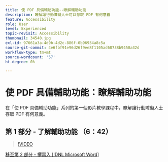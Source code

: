 ```yaml
---
title: 使 PDF 具備輔助功能--瞭解輔助功能
description: 瞭解讓行動障礙人士可以存取 PDF 有何意義
feature: Accessibility
role: User
level: Experienced
topic-revisit: Accessibility
thumbnail: 34540.jpg
exl-id: 97661a3a-4d9b-4d2c-886f-0b96934a8c5a
source-git-commit: 4e6fbf91e96d26f9ee8f1105ad68738b9450a32d
workflow-type: tm+mt
source-wordcount: '57'
ht-degree: 0%

---
```


# 使 PDF 具備輔助功能：瞭解輔助功能

在「使 PDF 具備輔助功能」系列的第一個影片教學課程中，瞭解讓行動障礙人士存取 PDF 有何意義。

## 第 1 部分 - 了解輔助功能 （6：42）

>[!VIDEO](https://video.tv.adobe.com/v/34540?quality=12&learn=on&hidetitle=true)

[移至第 2 部分 - 撰寫入 [!DNL Microsoft Word]](authoring-in-word.md)